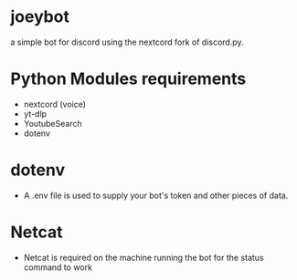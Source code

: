 # joeybot
a simple bot for discord using the nextcord fork of discord.py.

 # Python Modules requirements
 - nextcord (voice)
 - yt-dlp 
 - YoutubeSearch 
 - dotenv

# dotenv
- A .env file is used to supply your bot's token and other pieces of data.

# Netcat
- Netcat is required on the machine running the bot for the status command to work

